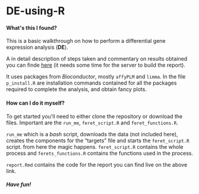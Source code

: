 # DE-using-R

#### What's this I found?

This is a basic walkthrough on how to perform a differential gene expression analysis (**DE**).

A in detail description of steps taken and commentary on results obtained you can finde [here](https://hudogriz2.shinyapps.io/report/) (it needs some time for the server to build the report).

It uses packages from *Bioconductor*, mostly `affyPLM` and `limma`. In the file `p_install.R` are installation commands contained for all the packages required to complete the analysis, and obtain fancy plots.

#### How can I do it myself?

To get started you'll need to either clone the repository or download the files. Important are the `run_me`, `feret_script.R` and `feret_functions.R`. 

`run_me` which is a _bash_ script, downloads the data (not included here), creates the components for the “targets” file and starts the `feret_script.R` script. from here the magic happens. `feret_script.R` contains the whole process and `ferets_functions.R` contains the functions used in the process.

`report.Rmd` contains the code for the report you can find live on the above link.

##### Have fun!
